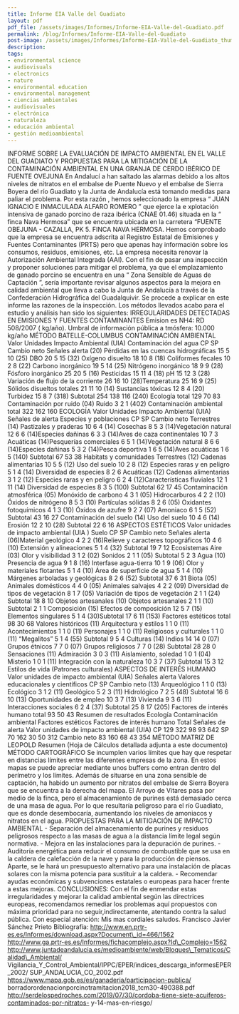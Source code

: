```yaml
---
title: Informe EIA Valle del Guadiato
layout: pdf
pdf_file: /assets/images/Informes/Informe-EIA-Valle-del-Guadiato.pdf
permalink: /blog/Informes/Informe-EIA-Valle-del-Guadiato
post-image: /assets/images/Informes/Informe-EIA-Valle-del-Guadiato_thumbnail.png
description:
tags:
- environmental science
- audiovisuals
- electronics
- nature
- environmental education
- environmental management
- ciencias ambientales
- audiovisuales
- electrónica
- naturaleza
- educación ambiental
- gestión medioambiental
---
```


INFORME SOBRE LA EVALUACIÓN DE IMPACTO AMBIENTAL EN EL VALLE DEL GUADIATO Y PROPUESTAS PARA LA MITIGACIÓN DE LA CONTAMINACIÓN AMBIENTAL EN UNA GRANJA DE CERDO IBÉRICO DE FUENTE OVEJUNA En Andalucí a han saltado las alarmas debido a los altos niveles de nitratos en el embalse de Puente Nuevo y el embalse de Sierra Boyera del río Guadiato y la Junta de Andalucía está tomando medidas para paliar el problema. Por esta razón , hemos seleccionado la empresa “ JUAN IGNACIO E INMACULADA ALFARO ROMERO ” que ejerce la e xplotación intensiva de ganado porcino de raza ibérica (CNAE 01.46) situada en la “ finca Nava Hermosa” que se encuentra ubicada en la carretera “FUENTE OBEJUNA - CAZALLA, PK 5. FINCA NAVA HERMOSA. Hemos comprobado que la empresa se encuentra adscrita al Registro Estatal de Emisiones y Fuentes Contaminantes (PRTS) pero que apenas hay información sobre los consumos, residuos, emisiones, etc. La empresa necesita renovar la Autorización Ambiental Integrada (AAI). Con el fin de pasar una inspección y proponer soluciones para mitigar el problema, ya que el emplazamiento de ganado porcino se encuentra en una “ Zona Sensible de Aguas de Captación ”, sería importante revisar algunos aspectos para la mejora en calidad ambiental que lleva a cabo la Junta de Andalucía a través de la Confederación Hidrográfica del Guadalquivir. Se procede a explicar en este informe las razones de la inspección. Los métodos llevados acabo para el estudio y análisis han sido los siguientes: IRREGULARIDADES DETECTADAS EN EMISIONES Y FUENTES CONTAMINANTES Emision es NH4: RD 508/2007 ( kg/año). Umbral de información pública a tmósfera: 10.000 kg/año MÉTODO BATELLE-COLUMBUS CONTAMINACIÓN AMBIENTAL Valor Unidades Impacto Ambiental (UIA) Contaminación del agua CP SP Cambio neto Señales alerta (20) Pérdidas en las cuencas hidrográficas 15 5 10 (25) DBO 20 5 15 (32) Oxígeno disuelto 18 10 8 (18) Coliformes fecales 10 2 8 (22) Carbono inorgánico 19 5 14 (25) Nitrógeno inorgánico 18 9 9 (28) Fósforo inorgánico 25 20 5 (16) Pesticidas 15 11 4 (18) pH 15 12 3 (28) Variación de flujo de la corriente 26 16 10 (28)Temperatura 25 16 9 (25) Sólidos disueltos totales 21 11 10 (14) Sustancias tóxicas 12 8 4 (20) Turbidez 15 8 7 (318) Subtotal 254 138 116 (240) Ecología total 129 70 83 Contaminación por ruido (04) Ruido 3 2 1 (402) Contaminación ambiental total 322 162 160 ECOLOGÍA Valor Unidades Impacto Ambiental (UIA) Señales de alerta Especies y poblaciones CP SP Cambio neto Terrestres (14) Pastizales y praderas 10 6 4 (14) Cosechas 8 5 3 (14)Vegetación natural 12 6 6 (14)Especies dañinas 6 3 3 (14)Aves de caza continentales 10 7 3 Acuáticas (14)Pesquerías comerciales 6 5 1 (14)Vegetación natural 8 6 6 (14)Especies dañinas 5 3 2 (14)Pesca deportiva 1 6 5 (14)Aves acuáticas 1 6 5 (140) Subtotal 67 53 38 Habitats y comunidades Terrestres (12) Cadenas alimentarias 10 5 5 (12) Uso del suelo 10 2 8 (12) Especies raras y en peligro 5 1 4 (14) Diversidad de especies 8 2 6 Acuáticas (12) Cadenas alimentarias 3 1 2 (12) Especies raras y en peligro 6 2 4 (12)Características fluviales 12 1 11 (14) Diversidad de especies 8 3 5 (100) Subtotal 62 17 45 Contaminación atmosférica (05) Monóxido de carbono 4 3 1 (05) Hidrocarburos 4 2 2 (10) Óxidos de nitrógeno 8 5 3 (10) Partículas sólidas 8 2 6 (05) Oxidantes fotoquímicos 4 1 3 (10) Óxidos de azufre 9 2 7 (07) Amoniaco 6 1 5 (52) Subtotal 43 16 27 Contaminación del suelo (14) Uso del suelo 10 4 6 (14) Erosión 12 2 10 (28) Subtotal 22 6 16 ASPECTOS ESTÉTICOS Valor unidades de impacto ambiental (UIA ) Suelo CP SP Cambio neto Señales alerta (06)Material geológico 4 2 2 (16)Relieve y caracteres topográficos 10 4 6 (10) Extensión y alineaciones 5 1 4 (32) Subtotal 19 7 12 Ecosistemas Aire (03) Olor y visibilidad 3 1 2 (02) Sonidos 2 1 1 (05) Subtotal 5 2 3 Agua (10) Presencia de agua 9 1 8 (16) Interfase agua-tierra 10 1 9 (06) Olor y materiales flotantes 5 1 4 (10) Área de superficie de agua 5 1 4 (10) Márgenes arboladas y geológicas 8 2 6 (52) Subtotal 37 6 31 Biota (05) Animales domésticos 4 4 0 (05) Animales salvajes 4 2 2 (09) Diversidad de tipos de vegetación 8 1 7 (05) Variación de tipos de vegetación 2 1 1 (24) Subtotal 18 8 10 Objetos artesanales (10) Objetos artesanales 2 1 1 (10) Subtotal 2 1 1 Composición (15) Efectos de composición 12 5 7 (15) Elementos singulares 5 1 4 (30)Subtotal 17 6 11 (153) Factores estéticos total 98 30 68 Valores históricos (11) Arquitectura y estilos 1 1 0 (11) Acontecimientos 1 1 0 (11) Personajes 1 1 0 (11) Religiosos y culturales 1 1 0 (11) “Megalitos” 5 1 4 (55) Subtotal 9 5 4 Culturas (14) Indios 14 14 0 (07) Grupos étnicos 7 7 0 (07) Grupos religiosos 7 7 0 (28) Subtotal 28 28 0 Sensaciones (11) Admiración 3 0 3 (11) Aislamiento, soledad 1 0 1 (04) Misterio 1 0 1 (11) Integración con la naturaleza 10 3 7 (37) Subtotal 15 3 12 Estilos de vida (Patrones culturales) ASPECTOS DE INTERÉS HUMANO Valor unidades de impacto ambiental (UIA) Señales alerta Valores educacionales y científicos CP SP Cambio neto (13) Arqueológico 1 1 0 (13) Ecológico 3 1 2 (11) Geológico 5 2 3 (11) Hidrológico 7 2 5 (48) Subtotal 16 6 10 (13) Oportunidades de empleo 10 3 7 (13) Vivienda 9 3 6 (11) Interacciones sociales 6 2 4 (37) Subtotal 25 8 17 (205) Factores de interés humano total 93 50 43 Resumen de resultados Ecología Contaminación ambiental Factores estéticos Factores de interés humano Total Señales de alerta Valor unidades de impacto ambiental (UIA) CP 129 322 98 93 642 SP 70 162 30 50 312 Cambio neto 83 160 68 43 354 MÉTODO MATRIZ DE LEOPOLD Resumen (Hoja de Cálculos detallada adjunta a este documento) MÉTODO CARTOGRÁFICO Se incumplen varios límites que hay que respetar en distancias límites entre las diferentes empresas de la zona. En estos mapas se puede apreciar mediante unos buffers como entran dentro del perímetro y los límites. Además de situarse en una zona sensible de captación, ha habido un aumento por nitratos del embalse de Sierra Boyera que se encuentra a la derecha del mapa. El Arroyo de Vitares pasa por medio de la finca, pero el almacenamiento de purines está demasiado cerca de una masa de agua. Por lo que resultaría peligroso para el río Guadiato, que es donde desembocaría, aumentando los niveles de amoniacos y nitratos en el agua. PROPUESTAS PARA LA MITIGACIÓN DE IMPACTO AMBIENTAL - Separación del almacenamiento de purines y residuos peligrosos respecto a las masas de agua a la distancia límite legal según normativa. - Mejora en las instalaciones para la depuración de purines. - Auditoría energética para reducir el consumo de combustible que se usa en la caldera de calefacción de la nave y para la producción de piensos. Aparte, se le hará un presupuesto alternativo para una instalación de placas solares con la misma potencia para sustituir a la caldera. - Recomendar ayudas económicas y subvenciones estatales o europeas para hacer frente a estas mejoras. CONCLUSIONES: Con el fin de enmendar estas irregularidades y mejorar la calidad ambiental según las directrices europeas, recomendamos remediar los problemas aquí propuestos con máxima prioridad para no seguir,indirectamente, atentando contra la salud pública. Con especial atención: Mis mas cordiales saludos. Francisco Javier Sánchez Prieto Bibliografía: http://www.en.prtr-es.es/Informes/download.aspx?Document\_id=466/1562 http://www.ga.prtr-es.es/Informes/fichacomplejo.aspx?Id\_Complejo=1562 http://www.juntadeandalucia.es/medioambiente/web/Bloques\_Tematicos/Calidad\_Ambiental/ Vigilancia\_Y\_Control\_Ambiental/IPPC/EPER/indices\_descarga\_informesEPER\_2002/ SUP\_ANDALUCIA\_CO\_2002.pdf https://www.mapa.gob.es/es/ganaderia/participacion-publica/ borradorordenacionporcinotramitacion2018\_tcm30-490388.pdf http://serdelospedroches.com/2019/07/30/cordoba-tiene-siete-acuiferos-contaminados-por-nitratos- y-14-mas-en-riesgo/

